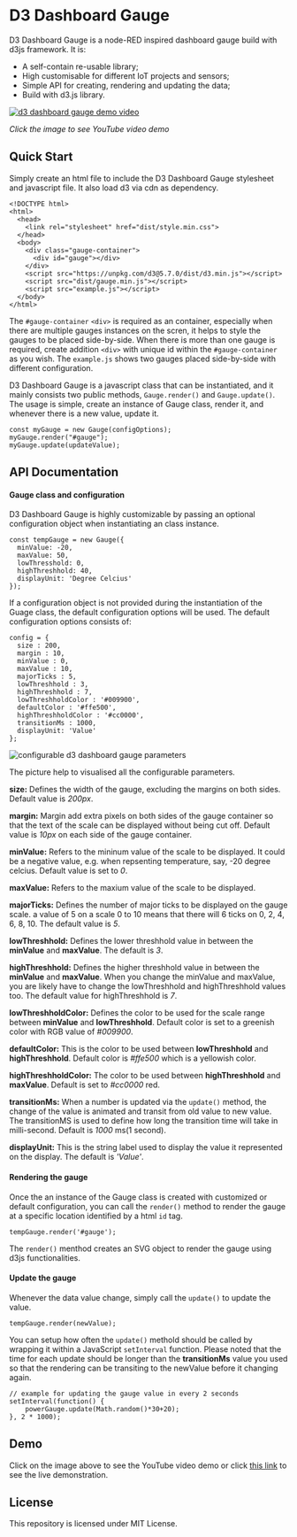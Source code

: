 # D3 Dashboard Gauge

D3 Dashboard Gauge is a node-RED inspired dashboard gauge build with d3js framework. It is:
 - A self-contain re-usable library;
 - High customisable for different IoT projects and sensors;
 - Simple API for creating, rendering and updating the data;
 - Build with d3.js library.

[![d3 dashboard gauge demo video](https://github.com/e-tinkers/d3-dashboard-gauge/blob/master/images/d3-dashboard-gauge.png)](https://youtu.be/SGOtHbBNIFU)

_Click the image to see YouTube video demo_

## Quick Start

Simply create an html file to include the D3 Dashboard Gauge stylesheet and javascript file. It also load d3 via cdn as dependency.

    <!DOCTYPE html>
    <html>
      <head>
        <link rel="stylesheet" href="dist/style.min.css">
      </head>
      <body>
        <div class="gauge-container">
          <div id="gauge"></div>
        </div>
        <script src="https://unpkg.com/d3@5.7.0/dist/d3.min.js"></script>
        <script src="dist/gauge.min.js"></script>
        <script src="example.js"></script>
      </body>
    </html>

The `#gauge-container` `<div>` is required as an container, especially when there are multiple gauges instances on the scren, it helps to style the gauges to be placed side-by-side. When there is more than one gauge is required, create addition `<div>` with unique id within the `#gauge-container` as you wish. The `example.js` shows two gauges placed side-by-side with different configuration.

D3 Dashboard Gauge is a javascript class that can be instantiated, and it mainly consists two public methods, `Gauge.render()` and `Gauge.update()`. The usage is simple, create an instance of Gauge class, render it, and whenever there is a new value, update it.

    const myGauge = new Gauge(configOptions);
    myGauge.render("#gauge");
    myGauge.update(updateValue);

## API Documentation

#### Gauge class and configuration
D3 Dashboard Gauge is highly customizable by passing an optional configuration object when instantiating an class instance.

    const tempGauge = new Gauge({
      minValue: -20,
      maxValue: 50,
      lowThresshold: 0,
      highThreshhold: 40,
      displayUnit: 'Degree Celcius'
    });

If a configuration object is not provided during the instantiation of the Guage class, the default configuration options will be used. The default configuration options consists of:

    config = {
      size : 200,
      margin : 10,
      minValue : 0,
      maxValue : 10,
      majorTicks : 5,
      lowThreshhold : 3,
      highThreshhold : 7,
      lowThreshholdColor : '#009900',
      defaultColor : '#ffe500',
      highThreshholdColor : '#cc0000',
      transitionMs : 1000,
      displayUnit: 'Value'
    };

![configurable d3 dashboard gauge parameters](https://github.com/e-tinkers/d3-dashboard-gauge/blob/master/images/configurale-d3-dashboard-gauge-parameters.png)

The picture help to visualised all the configurable parameters.

**size:** Defines the width of the gauge, excluding the margins on both sides. Default value is _200px_.

**margin:** Margin add extra pixels on both sides of the gauge container so that the text of the scale can be displayed without being cut off. Default value is _10px_ on each side of the gauge container.

**minValue:** Refers to the mininum value of the scale to be displayed. It could be a negative value, e.g. when repsenting temperature, say, -20 degree celcius. Default value is set to _0_.

**maxValue:** Refers to the maxium value of the scale to be displayed.

**majorTicks:** Defines the number of major ticks to be displayed on the gauge scale. a value of 5 on a scale 0 to 10 means that there will 6 ticks on 0, 2, 4, 6, 8, 10. The default value is _5_.

**lowThreshhold:** Defines the lower threshhold value in between the **minValue** and **maxValue**. The default is _3_.

**highThreshhold:** Defines the higher threshhold value in between the **minValue** and **maxValue**. When you change the minValue and maxValue, you are likely have to change the lowThreshhold and highThreshhold values too. The default value for highThreshhold is _7_.

**lowThreshholdColor:** Defines the color to be used for the scale range between **minValue** and **lowThreshhold**. Default color is set to a greenish color with RGB value of _#009900_.

**defaultColor:** This is the color to be used between **lowThreshhold** and **highThreshhold**. Default color is _#ffe500_ which is a yellowish color.

**highThreshholdColor:** The color to be used between **highThreshhold** and **maxValue**. Default is set to _#cc0000_ red.

**transitionMs:** When a number is updated via the `update()` method, the change of the value is animated and transit from old value to new value. The transitionMS is used to define how long the transition time will take in milli-second. Default is _1000_ ms(1 second).

**displayUnit:** This is the string label used to display the value it represented on the display. The default is _'Value'_.

#### Rendering the gauge

Once the an instance of the Gauge class is created with customized or default configuration, you can call the `render()` method to render the gauge at a specific location identified by a html `id` tag.

    tempGauge.render('#gauge');

The `render()` menthod creates an SVG object to render the gauge using d3js functionalities.

#### Update the gauge

Whenever the data value change, simply call the `update()` to update the value.

    tempGauge.render(newValue);

You can setup how often the `update()` methold should be called by wrapping it within a JavaScript `setInterval` function. Please noted that the time for each update should be longer than the **transitionMs** value you used so that the rendering can be transiting to the newValue before it changing again.

    // example for updating the gauge value in every 2 seconds
    setInterval(function() {
        powerGauge.update(Math.random()*30+20);
    }, 2 * 1000);

## Demo

Click on the image above to see the YouTube video demo or click [this link](https://e-tinkers.github.io/d3-dashboard-gauge/) to see the live demonstration.

## License
This repository is licensed under MIT License.
